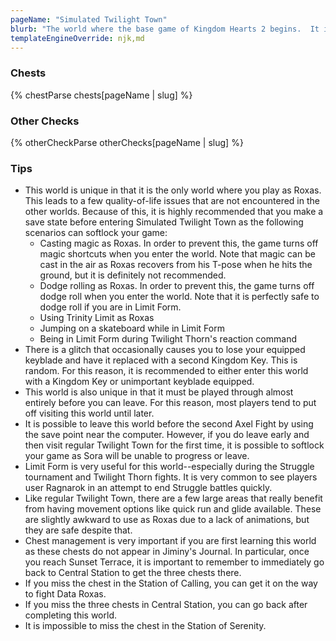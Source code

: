 ```yaml
---
pageName: "Simulated Twilight Town"
blurb: "The world where the base game of Kingdom Hearts 2 begins.  It is home to several children named Roxas, Hayner, Pence, and Olette.  But as they are rounding out their last week of summer vacation, Roxas begins to notice that something seems off."
templateEngineOverride: njk,md
---
```


### Chests
{% chestParse chests[pageName | slug] %}

### Other Checks
{% otherCheckParse otherChecks[pageName | slug] %}

### Tips
- This world is unique in that it is the only world where you play as Roxas.  This leads to a few quality-of-life issues that are not encountered in the other worlds.  Because of this, it is highly recommended that you make a save state before entering Simulated Twilight Town as the following scenarios can softlock your game:
    - Casting magic as Roxas.  In order to prevent this, the game turns off magic shortcuts when you enter the world.  Note that magic can be cast in the air as Roxas recovers from his T-pose when he hits the ground, but it is definitely not recommended.
    - Dodge rolling as Roxas.  In order to prevent this, the game turns off dodge roll when you enter the world.  Note that it is perfectly safe to dodge roll if you are in Limit Form.
    - Using Trinity Limit as Roxas
    - Jumping on a skateboard while in Limit Form
    - Being in Limit Form during Twilight Thorn's reaction command
- There is a glitch that occasionally causes you to lose your equipped keyblade and have it replaced with a second Kingdom Key.  This is random.  For this reason, it is recommended to either enter this world with a Kingdom Key or unimportant keyblade equipped.
- This world is also unique in that it must be played through almost entirely before you can leave.  For this reason, most players tend to put off visiting this world until later.
- It is possible to leave this world before the second Axel Fight by using the save point near the computer.  However, if you do leave early and then visit regular Twilight Town for the first time, it is possible to softlock your game as Sora will be unable to progress or leave.
- Limit Form is very useful for this world--especially during the Struggle tournament and Twilight Thorn fights.  It is very common to see players user Ragnarok in an attempt to end Struggle battles quickly.
- Like regular Twilight Town, there are a few large areas that really benefit from having movement options like quick run and glide available.  These are slightly awkward to use as Roxas due to a lack of animations, but they are safe despite that.
- Chest management is very important if you are first learning this world as these chests do not appear in Jiminy's Journal.  In particular, once you reach Sunset Terrace, it is important to remember to immediately go back to Central Station to get the three chests there.
- If you miss the chest in the Station of Calling, you can get it on the way to fight Data Roxas.
- If you miss the three chests in Central Station, you can go back after completing this world.
- It is impossible to miss the chest in the Station of Serenity.
